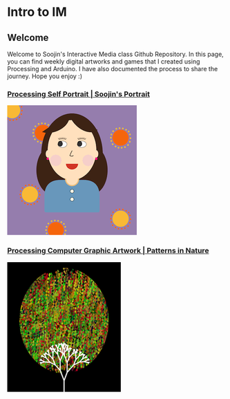 # Intro to IM

## Welcome

Welcome to Soojin's Interactive Media class Github Repository. In this page, you can find weekly digital artworks and games that I created using Processing and Arduino. I have also documented the process to share the journey. Hope you enjoy :) 

### [Processing Self Portrait | Soojin's Portrait](https://github.com/Soojin-Lee0819/IntrotoIM/tree/main/January26) 

![alt-text](images/soojinportrait.gif)

                                            
### [Processing Computer Graphic Artwork | Patterns in Nature ](https://github.com/Soojin-Lee0819/IntrotoIM/tree/main/Feb2) 

![](images/SoojinComputerArt.png)
